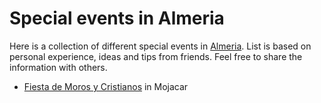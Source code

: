 Special events in Almeria
=========================

Here is a collection of different special events in [Almeria](https://en.wikipedia.org/wiki/Almer%C3%ADa). List is based on personal experience, ideas and tips from friends. Feel free to share the information with others.

* [Fiesta de Moros y Cristianos](https://almeriadecosta.com/mojacar-pueblo/que-hacer-en-mojacar/fiesta-de-moros-y-cristianos/) in Mojacar
